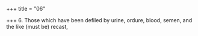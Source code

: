 +++
title = "06"

+++
6. Those which have been defiled by urine, ordure, blood, semen, and the like (must be) recast,

